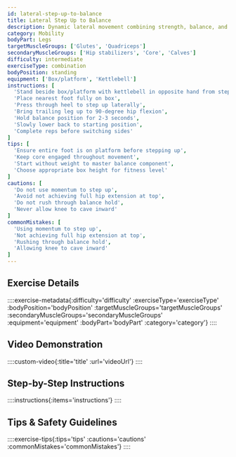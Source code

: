 ```yaml
---
id: lateral-step-up-to-balance
title: Lateral Step Up to Balance
description: Dynamic lateral movement combining strength, balance, and proprioception, essential for athletic performance and injury prevention.
category: Mobility
bodyPart: Legs
targetMuscleGroups: ['Glutes', 'Quadriceps']
secondaryMuscleGroups: ['Hip stabilizers', 'Core', 'Calves']
difficulty: intermediate
exerciseType: combination
bodyPosition: standing
equipment: ['Box/platform', 'Kettlebell']
instructions: [
  'Stand beside box/platform with kettlebell in opposite hand from stepping leg',
  'Place nearest foot fully on box',
  'Press through heel to step up laterally',
  'Bring trailing leg up to 90-degree hip flexion',
  'Hold balance position for 2-3 seconds',
  'Slowly lower back to starting position',
  'Complete reps before switching sides'
]
tips: [
  'Ensure entire foot is on platform before stepping up',
  'Keep core engaged throughout movement',
  'Start without weight to master balance component',
  'Choose appropriate box height for fitness level'
]
cautions: [
  'Do not use momentum to step up',
  'Avoid not achieving full hip extension at top',
  'Do not rush through balance hold',
  'Never allow knee to cave inward'
]
commonMistakes: [
  'Using momentum to step up',
  'Not achieving full hip extension at top',
  'Rushing through balance hold',
  'Allowing knee to cave inward'
]
---
```


## Exercise Details

::::exercise-metadata{:difficulty='difficulty' :exerciseType='exerciseType' :bodyPosition='bodyPosition' :targetMuscleGroups='targetMuscleGroups' :secondaryMuscleGroups='secondaryMuscleGroups' :equipment='equipment' :bodyPart='bodyPart' :category='category'}
::::

## Video Demonstration

::::custom-video{:title='title' :url='videoUrl'}
::::

## Step-by-Step Instructions

::::instructions{:items='instructions'}
::::

## Tips & Safety Guidelines

::::exercise-tips{:tips='tips' :cautions='cautions' :commonMistakes='commonMistakes'}
::::
